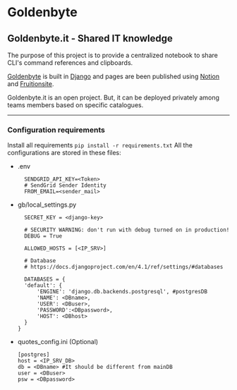 # Goldenbyte
## Goldenbyte.it - Shared IT knowledge

The purpose of this project is to provide a centralized notebook to share  CLI's command references and clipboards.

[Goldenbyte](https://goldenbyte.it) is built in [Django](https://www.djangoproject.com/) and pages are been published using [Notion](https://www.notion.so/) 
and [Fruitionsite](https://fruitionsite.com/Fruition-Free-Open-Source-Toolkit-for-Building-Websites-with-Notion-771ef38657244c27b9389734a9cbff44).

Goldenbyte.it is an open project. But, it can be deployed privately among teams members based on specific catalogues.

---
### Configuration requirements
Install all requirements
`pip install -r requirements.txt`
All the configurations are stored in these files:
- .env
  ```
    SENDGRID_API_KEY=<Token>
    # SendGrid Sender Identity
    FROM_EMAIL=<sender_mail>
  ```
* gb/local_settings.py
  ```
    SECRET_KEY = <django-key>

    # SECURITY WARNING: don't run with debug turned on in production!
    DEBUG = True

    ALLOWED_HOSTS = [<IP_SRV>]

    # Database
    # https://docs.djangoproject.com/en/4.1/ref/settings/#databases

    DATABASES = {
    'default': {
        'ENGINE': 'django.db.backends.postgresql', #postgresDB
        'NAME': <DBname>,
        'USER': <DBuser>,
        'PASSWORD':<DBpassword>,
        'HOST': <DBhost>
    }
  }
  ```
+ quotes_config.ini (Optional)
  ```
  [postgres]
  host = <IP_SRV_DB>
  db = <DBname> #It should be different from mainDB
  user = <DBuser>
  psw = <DBpassword>

  ```
  
